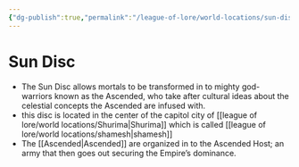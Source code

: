 ```yaml
---
{"dg-publish":true,"permalink":"/league-of-lore/world-locations/sun-disc/"}
---
```


# Sun Disc

- The Sun Disc allows mortals to be transformed in to mighty god-warriors known as the Ascended, who take after cultural ideas about the celestial concepts the Ascended are infused with.
- this disc is located in the center of the capitol city of [[league of lore/world locations/Shurima\|Shurima]] which is called [[league of lore/world locations/shamesh\|shamesh]]  
- The [[Ascended\|Ascended]] are organized in to the Ascended Host; an army that then goes out securing the Empire’s dominance.